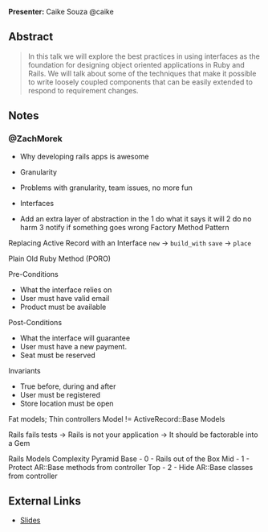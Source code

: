 **Presenter:** Caike Souza
@caike

## Abstract

> In this talk we will explore the best practices in using interfaces as the foundation for designing object oriented applications in Ruby and Rails. We will talk about some of the techniques that make it possible to write loosely coupled components that can be easily extended to respond to requirement changes.

## Notes

### @ZachMorek 

* Why developing rails apps is awesome
* Granularity
* Problems with granularity, team issues, no more fun

* Interfaces
* Add an extra layer of abstraction in the 
1 do what it says it will
2 do no harm
3 notify if something goes wrong
Factory Method Pattern

Replacing Active Record with an Interface
`new` -> `build_with`
`save` -> `place`

Plain Old Ruby Method (PORO)

Pre-Conditions
* What the interface relies on
* User must have valid email
* Product must be available

Post-Conditions
* What the interface will guarantee
* User must have a new payment.
* Seat must be reserved

Invariants
* True before, during and after
* User must be registered
* Store location must be open

Fat models; Thin controllers
Model != ActiveRecord::Base Models

Rails fails tests -> Rails is not your application -> It should be factorable into a Gem

Rails Models Complexity Pyramid
Base - 0 - Rails out of the Box
Mid - 1 - Protect AR::Base methods from controller
Top - 2 - Hide AR::Base classes from controller

## External Links

* [Slides](http://speakerdeck.com/u/caike/p/powerful-interfaces)
